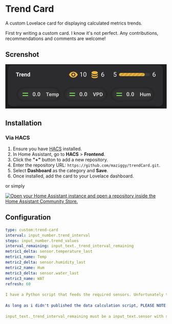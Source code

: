 # Trend Card

A custom Lovelace card for displaying calculated metrics trends.

First try writing a custom card. I know it's not perfect. Any contributions, recommendations and comments are welcome!

## Screnshot 
![alt text](screenshots/trendChart.png)

## Installation

### Via HACS

1. Ensure you have [HACS](https://hacs.xyz/) installed.
2. In Home Assistant, go to **HACS** > **Frontend**.
3. Click the **"+"** button to add a new repository.
4. Enter the repository URL: `https://github.com/maziggy/trendCard.git`.
5. Select **Dashboard** as the category and **Save**.
6. Once installed, add the card to your Lovelace dashboard.

or simply

[![Open your Home Assistant instance and open a repository inside the Home Assistant Community Store.](https://my.home-assistant.io/badges/hacs_repository.svg)](https://my.home-assistant.io/redirect/hacs_repository/?owner=%40maziggy&repository=https%3A%2F%2Fgithub.com%2Fmaziggy%2FtrendCard%2F&category=Dashboard)

## Configuration

```yaml
type: custom:trend-card
interval: input_number.trend_interval
steps: input_number.trend_values
interval_remaining: input_text._trend_interval_remaining
metric1_delta: sensor.temperature_last
metric1_name: Temp
metric2_delta: sensor.humidity_last
metric2_name: Hum
metric3_delta: sensor.water_last
metric3_name: WAT
refresh: 60

I have a Python script that feeds the required sensors. Unfortunately this is not yet ready for publishing. I'll work on this the next time.

As long as i didn't published the data calculation script, PLEASE NOTE:

input_text._trend_interval_remaining must be a input_text.sensor with state "<current_counter/steps>" - for example "2/6". Of course without the quotation marks ;)

